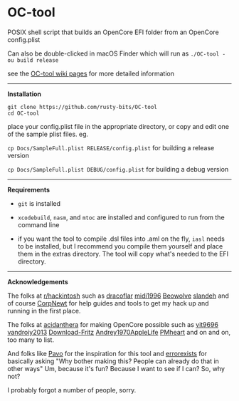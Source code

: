 # OC-tool  
POSIX shell script that builds an OpenCore EFI folder from an OpenCore config.plist  

Can also be double-clicked in macOS Finder which will run as `./OC-tool -ou build release` 

see the [OC-tool wiki pages](https://github.com/rusty-bits/OC-tool/wiki) for more detailed information  

---

**Installation**  

`git clone https://github.com/rusty-bits/OC-tool`   
`cd OC-tool`  

place your config.plist file in the appropriate directory, or copy and edit one of the sample plist files. eg.  

`cp Docs/SampleFull.plist RELEASE/config.plist` for building a release version  

`cp Docs/SampleFull.plist DEBUG/config.plist` for building a debug version  

---

**Requirements**  

- `git` is installed  

- `xcodebuild`, `nasm`, and `mtoc` are installed and configured to run from the command line  
  
- if you want the tool to compile .dsl files into .aml on the fly, `iasl` needs to be installed, but I recommend you compile them yourself and place them in the extras directory. The tool will copy what's needed to the EFI directory.  

---

**Acknowledgements**  

The folks at [r/hackintosh](https://www.reddit.com/r/hackintosh/) such as [dracoflar](https://www.reddit.com/user/dracoflar/) [midi1996](https://www.reddit.com/user/midi1996/) [Beowolve](https://www.reddit.com/user/Beowolve/) [slandeh](https://www.reddit.com/user/slandeh/) and of course [CorpNewt](https://www.reddit.com/user/corpnewt/) for help guides and tools to get my hack up and running in the first place.  

The folks at [acidanthera](https://github.com/acidanthera) for making OpenCore possible such as [vit9696](https://github.com/vit9696) [vandroiy2013](https://github.com/vandroiy2013) [Download-Fritz](https://github.com/Download-Fritz) [Andrey1970AppleLife](https://github.com/Andrey1970AppleLife) [PMheart](https://github.com/PMheart) and on and on, too many to list.  

And folks like [Pavo](https://www.insanelymac.com/forum/profile/685502-pavo/) for the inspiration for this tool and [errorexists](https://www.insanelymac.com/forum/profile/2047226-errorexists/) for basically asking "Why bother making this? People can already do that in other ways" Um, because it's fun? Because I want to see if I can? So, why not?  

I probably forgot a number of people, sorry.
